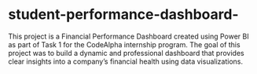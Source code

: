 # student-performance-dashboard-
This project is a Financial Performance Dashboard created using Power BI as part of Task 1 for the CodeAlpha internship program. The goal of this project was to build a dynamic and professional dashboard that provides clear insights into a company’s financial health using data visualizations.
